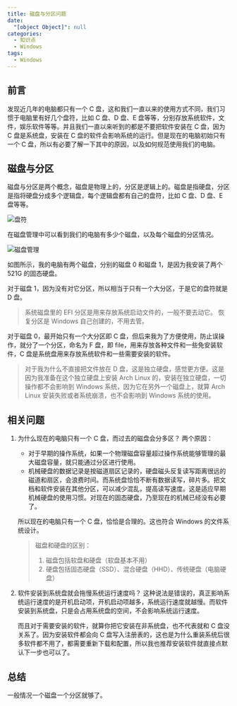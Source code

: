 ```yaml
---
title: 磁盘与分区问题
date:
  "[object Object]": null
categories:
  - 知识点
  - Windows
tags:
  - Windows
---
```


## 前言

发现近几年的电脑都只有一个 C 盘，这和我们一直以来的使用方式不同，我们习惯于电脑里有好几个盘符，比如 C 盘、D 盘、E 盘等等，分别存放系统软件，文件，娱乐软件等等。并且我们一直以来听到的都是不要把软件安装在 C 盘，因为 C 盘是系统盘，安装在 C 盘的软件会影响系统的运行。但是现在的电脑初始只有一个 C 盘，所以有必要了解一下其中的原因，以及如何规范使用我们的电脑。

<!-- more -->

## 磁盘与分区

磁盘与分区是两个概念，磁盘是物理上的，分区是逻辑上的。磁盘是指硬盘，分区是指将硬盘分成多个逻辑盘，每个逻辑盘都有自己的盘符，比如 C 盘、D 盘、E 盘等等。

![盘符](https://pic2.imgdb.cn/item/645d036c0d2dde57775b48e8.jpg)

在磁盘管理中可以看到我们的电脑有多少个磁盘，以及每个磁盘的分区情况。

![磁盘管理](https://pic2.imgdb.cn/item/645d045b0d2dde57775c4ed8.jpg)

如图所示，我的电脑有两个磁盘，分别的磁盘 0 和磁盘 1，是因为我安装了两个 521G 的固态硬盘。

对于磁盘 1，因为没有对它分区，所以相当于只有一个大分区，于是它的盘符就是 D 盘。

> 系统磁盘里的 EFI 分区是用来存放系统启动文件的，一般不要去动它。
> 恢复分区是 Windows 自己创建的，不用去管。

对于磁盘 0，最开始只有一个大分区即 C 盘，但后来我为了方便使用，防止误操作，就分了一个分区，命名为 F 盘，即 file，用来存放各种文件和一些免安装软件，C 盘是系统盘用来存放系统软件和一些需要安装的软件。

> 对于我为什么不直接把文件放在 D 盘，这是独立硬盘，感觉更方便。这是因为我准备在这个独立硬盘上安装 Arch Linux 的，安装在独立硬盘，一切操作都不会影响到 Windows 系统，因为它在另外一个磁盘上，就算 Arch Linux 安装失败或者系统崩溃，也不会影响到 Windows 系统的使用。

## 相关问题

1. 为什么现在的电脑只有一个 C 盘，而过去的磁盘会分多区？
   两个原因：

   - 对于早期的操作系统，如果一个物理磁盘容量超过操作系统能够管理的最大磁盘容量，就只能通过分区进行使用。
   - 机械硬盘的数据记录是按磁道扇区记录的，硬盘磁头反复读写距离很远的磁道和扇区，会浪费时间。而系统盘恰恰不断有数据读写，碎片多。把文档和软件安装在其他分区，可以减少混乱，提高读写速度。这是适应早期机械硬盘的使用习惯。对现在的固态硬盘，乃至现在的机械已经没有必要了。

   所以现在的电脑只有一个 C 盘，恰恰是合理的。这也符合 Windows 的文件系统设计。

   > 磁盘和硬盘的区别：
   >
   > 1. 磁盘包括软盘和硬盘（软盘基本不用）
   > 2. 硬盘包括固态硬盘（SSD）、混合硬盘（HHD）、传统硬盘（电脑硬盘）

2. 软件安装到系统盘就会拖慢系统运行速度吗？
   这种说法是错误的，真正影响系统运行速度的是开机启动项，开机启动项越多，系统运行速度就越慢。而软件安装到系统盘，只是会占用系统盘的空间，不会影响系统运行速度。

   而且对于需要安装的软件，就算你把它安装在非系统盘，也不代表就和 C 盘没关系了。因为安装软件都会向 C 盘写入注册表的，这也是为什么重装系统后很多软件都不用了，都需要重新下载和配置，所以我也推荐安装软件就直接点默认下一步也可以了。

## 总结

一般情况一个磁盘一个分区就够了。

